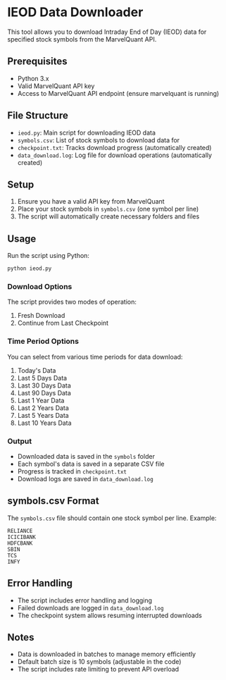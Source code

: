 # IEOD Data Downloader

This tool allows you to download Intraday End of Day (IEOD) data for specified stock symbols from the MarvelQuant API.

## Prerequisites

- Python 3.x
- Valid MarvelQuant API key
- Access to MarvelQuant API endpoint (ensure marvelquant is running)

## File Structure

- `ieod.py`: Main script for downloading IEOD data
- `symbols.csv`: List of stock symbols to download data for
- `checkpoint.txt`: Tracks download progress (automatically created)
- `data_download.log`: Log file for download operations (automatically created)

## Setup

1. Ensure you have a valid API key from MarvelQuant
2. Place your stock symbols in `symbols.csv` (one symbol per line)
3. The script will automatically create necessary folders and files

## Usage

Run the script using Python:

```bash
python ieod.py
```

### Download Options

The script provides two modes of operation:

1. Fresh Download
2. Continue from Last Checkpoint

### Time Period Options

You can select from various time periods for data download:

1. Today's Data
2. Last 5 Days Data
3. Last 30 Days Data
4. Last 90 Days Data
5. Last 1 Year Data
6. Last 2 Years Data
7. Last 5 Years Data
8. Last 10 Years Data

### Output

- Downloaded data is saved in the `symbols` folder
- Each symbol's data is saved in a separate CSV file
- Progress is tracked in `checkpoint.txt`
- Download logs are saved in `data_download.log`

## symbols.csv Format

The `symbols.csv` file should contain one stock symbol per line. Example:

```
RELIANCE
ICICIBANK
HDFCBANK
SBIN
TCS
INFY
```

## Error Handling

- The script includes error handling and logging
- Failed downloads are logged in `data_download.log`
- The checkpoint system allows resuming interrupted downloads

## Notes

- Data is downloaded in batches to manage memory efficiently
- Default batch size is 10 symbols (adjustable in the code)
- The script includes rate limiting to prevent API overload
